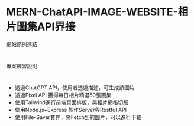 # MERN-ChatAPI-IMAGE-WEBSITE-相片圖集API界接

[網站範例連結](https://mern-chat-api-image-website.vercel.app/ "link")


#
專案練習說明
#

* 透過ChatGPT API，使用者透過描述，可生成該圖片
* 透過Pixel API 獲得每日相片精選50張圖集
* 使用Tailwind進行前端頁面排版，與相片網格切版
* 使用Node.js+Express 製作Server與Restful API
* 使用File-Saver套件，將Fetch到的圖片，可以進行下載
